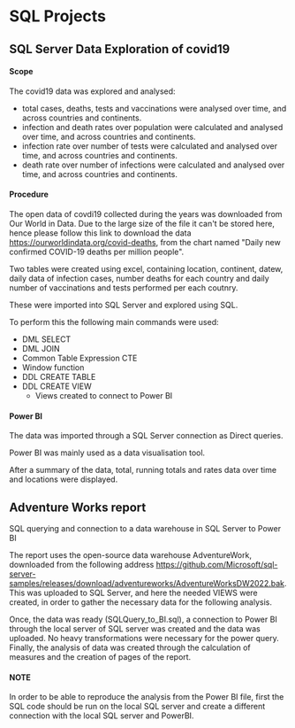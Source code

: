 # SQL Projects

## SQL Server Data Exploration of covid19

#### Scope
The covid19 data was explored and analysed:
- total cases, deaths, tests and vaccinations were analysed over time, and across countries and continents.
- infection and death rates over population were calculated and analysed over time, and across countries and continents.
- infection rate over number of tests were calculated and analysed over time, and across countries and continents.
- death rate over number of infections were calculated and analysed over time, and across countries and continents.

#### Procedure
The open data of covdi19 collected during the years was downloaded from Our World in Data. Due to the large size of the file it can't be stored here, hence please follow this link to download the data https://ourworldindata.org/covid-deaths, from the chart named "Daily new confirmed COVID-19 deaths per million people".

Two tables were created using excel, containing location, continent, datew, daily data of infection cases, number deaths for each country and daily number of vaccinations and tests performed per each coutnry.

These were imported into SQL Server and explored using SQL.

To perform this the following main commands were used:
- DML SELECT
- DML JOIN
- Common Table Expression CTE
- Window function
- DDL CREATE TABLE
- DDL CREATE VIEW
  - Views created to connect to Power BI


#### Power BI
The data was imported through a SQL Server connection as Direct queries.

Power BI was mainly used as a data visualisation tool.

After a summary of the data, total, running totals and rates data over time and locations were displayed.


## Adventure Works report

SQL querying and connection to a data warehouse in SQL Server to Power BI

The report uses the open-source data warehouse AdventureWork, downloaded from the following address https://github.com/Microsoft/sql-server-samples/releases/download/adventureworks/AdventureWorksDW2022.bak. This was uploaded to SQL Server, and here the needed VIEWS were created, in order to gather the necessary data for the following analysis.

Once, the data was ready (SQLQuery_to_BI.sql), a connection to Power BI through the local server of SQL server was created and the data was uploaded. No heavy transformations were necessary for the power query. Finally, the analysis of data was created through the calculation of measures and the creation of pages of the report.

#### NOTE
In order to be able to reproduce the analysis from the Power BI file, first the SQL code should be run on the local SQL server and create a different connection with the local SQL server and PowerBI.
